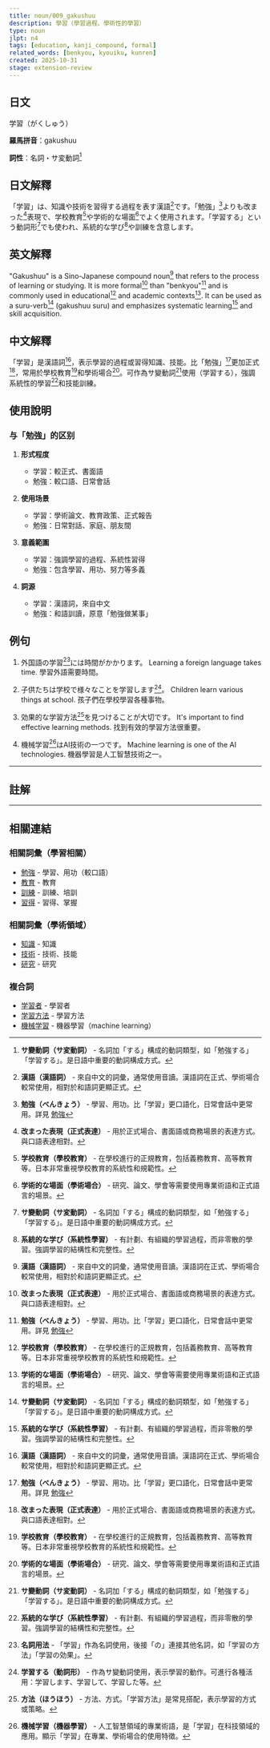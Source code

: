 ```yaml
---
title: noun/009_gakushuu
description: 學習（學習過程、學術性的學習）
type: noun
jlpt: n4
tags: [education, kanji_compound, formal]
related_words: [benkyou, kyouiku, kunren]
created: 2025-10-31
stage: extension-review
---
```


## 日文
学習（がくしゅう）

**羅馬拼音**：gakushuu

**詞性**：名詞・サ変動詞[^sa-hen]

## 日文解釋

「学習」は、知識や技術を習得する過程を表す漢語[^kango]です。「勉強」[^benkyou]よりも改まった[^formal]表現で、学校教育[^school-education]や学術的な場面[^academic-context]でよく使用されます。「学習する」という動詞形[^sa-hen]でも使われ、系統的な学び[^systematic-learning]や訓練を含意します。

## 英文解釋

"Gakushuu" is a Sino-Japanese compound noun[^kango] that refers to the process of learning or studying. It is more formal[^formal] than "benkyou"[^benkyou] and is commonly used in educational[^school-education] and academic contexts[^academic-context]. It can be used as a suru-verb[^sa-hen] (gakushuu suru) and emphasizes systematic learning[^systematic-learning] and skill acquisition.

## 中文解釋

「学習」是漢語詞[^kango]，表示學習的過程或習得知識、技能。比「勉強」[^benkyou]更加正式[^formal]，常用於學校教育[^school-education]和學術場合[^academic-context]。可作為サ變動詞[^sa-hen]使用（学習する），強調系統性的學習[^systematic-learning]和技能訓練。

## 使用說明

### 与「勉強」的区别

1. **形式程度**
   - 学習：較正式、書面語
   - 勉強：較口語、日常會話

2. **使用场景**
   - 学習：學術論文、教育政策、正式報告
   - 勉強：日常對話、家庭、朋友間

3. **意義範圍**
   - 学習：強調學習的過程、系統性習得
   - 勉強：包含學習、用功、努力等多義

4. **詞源**
   - 学習：漢語詞，來自中文
   - 勉強：和語訓讀，原意「勉強做某事」

## 例句

1. 外国語の学習[^gakushuu-noun]には時間がかかります。
   Learning a foreign language takes time.
   學習外語需要時間。

2. 子供たちは学校で様々なことを学習します[^gakushuu-suru]。
   Children learn various things at school.
   孩子們在學校學習各種事物。

3. 効果的な学習方法[^houhou]を見つけることが大切です。
   It's important to find effective learning methods.
   找到有效的學習方法很重要。

4. 機械学習[^machine-learning]はAI技術の一つです。
   Machine learning is one of the AI technologies.
   機器學習是人工智慧技術之一。

---

## 註解

[^sa-hen]: **サ變動詞（サ変動詞）** - 名詞加「する」構成的動詞類型，如「勉強する」「学習する」。是日語中重要的動詞構成方式。

[^kango]: **漢語（漢語詞）** - 來自中文的詞彙，通常使用音讀。漢語詞在正式、學術場合較常使用，相對於和語詞更顯正式。

[^benkyou]: **勉強（べんきょう）** - 學習、用功。比「学習」更口語化，日常會話中更常用。詳見 [勉強](./benkyou.md)

[^formal]: **改まった表現（正式表達）** - 用於正式場合、書面語或商務場景的表達方式。與口語表達相對。

[^school-education]: **学校教育（學校教育）** - 在學校進行的正規教育，包括義務教育、高等教育等。日本非常重視學校教育的系統性和規範性。

[^academic-context]: **学術的な場面（學術場合）** - 研究、論文、學會等需要使用專業術語和正式語言的場景。

[^systematic-learning]: **系統的な学び（系統性學習）** - 有計劃、有組織的學習過程，而非零散的學習。強調學習的結構性和完整性。

[^gakushuu-noun]: **名詞用法** - 「学習」作為名詞使用，後接「の」連接其他名詞，如「学習の方法」「学習の効果」。

[^gakushuu-suru]: **学習する（動詞形）** - 作為サ變動詞使用，表示學習的動作。可進行各種活用：学習します、学習して、学習した等。

[^houhou]: **方法（ほうほう）** - 方法、方式。「学習方法」是常見搭配，表示學習的方式或策略。

[^machine-learning]: **機械学習（機器學習）** - 人工智慧領域的專業術語，是「学習」在科技領域的應用。顯示「学習」在專業、學術場合的使用特徵。

---

## 相關連結

### 相關詞彙（學習相關）
- [勉強](./benkyou.md) - 學習、用功（較口語）
- [教育](./kyouiku.md) - 教育
- [訓練](./kunren.md) - 訓練、培訓
- [習得](./shuutoku.md) - 習得、掌握

### 相關詞彙（學術領域）
- [知識](./chishiki.md) - 知識
- [技術](./gijutsu.md) - 技術、技能
- [研究](./kenkyuu.md) - 研究

### 複合詞
- [学習者](./gakushuu-sha.md) - 學習者
- [学習方法](./gakushuu-houhou.md) - 學習方法
- [機械学習](./kikai-gakushuu.md) - 機器學習（machine learning）
